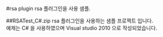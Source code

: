 #rsa plugin
rsa 플러그인을 사용 샘플.  

##RSATest_C#.zip
rsa 플러그인을 사용하는 샘플 프로젝트 입니다.  
예제는 C# 을 사용하였으며
Visual studio 2010 으로 작성되었습니다.